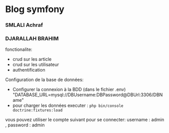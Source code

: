 # Blog symfony 
### SMLALI Achraf
### DJARALLAH BRAHIM

fonctionalite:

  - crud sur les article
  - crud sur les utilisateur
  - authentification
  
Configuration de la base de données:
- Configurer la connexion à la BDD (dans le fichier .env) "DATABASE_URL=mysql://DBUsername:DBPassword@DBUrl:3306/DBName"
- pour charger les données executer : 
    `php bin/console doctrine:fixtures:load`

vous pouvez utiliser le compte suivant pour se connecter:
username : admin , password : admin